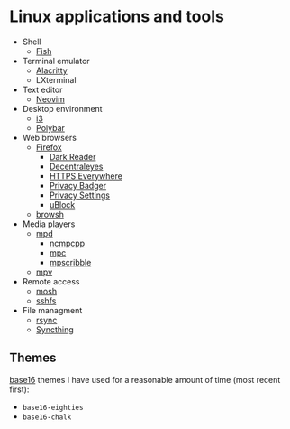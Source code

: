 # Linux applications and tools

- Shell
  - [Fish](https://fishshell.com)
- Terminal emulator
  - [Alacritty](https://github.com/jwilm/alacritty)
  - LXterminal
- Text editor
  - [Neovim](https://neovim.io)
- Desktop environment
  - [i3](https://i3wm.org/)
  - [Polybar](https://github.com/jaagr/polybar)
- Web browsers
  - [Firefox](https://www.mozilla.org/firefox)
    - [Dark Reader](https://github.com/darkreader/darkreader)
    - [Decentraleyes](https://decentraleyes.org)
    - [HTTPS Everywhere](https://github.com/EFForg/https-everywhere)
    - [Privacy Badger](https://github.com/EFForg/privacybadger)
    - [Privacy Settings](https://github.com/schomery/privacy-settings)
    - [uBlock](https://github.com/gorhill/uBlock)
  - [browsh](https://www.brow.sh)
- Media players
  - [mpd](https://www.musicpd.org/)
    - [ncmpcpp](https://rybczak.net/ncmpcpp/)
    - [mpc](https://www.musicpd.org/clients/mpc/)
    - [mpscribble](https://www.musicpd.org/clients/mpdscribble/)
  - [mpv](https://mpv.io)
- Remote access
  - [mosh](https://mosh.org)
  - [sshfs](https://github.com/libfuse/sshfs)
- File managment
  - [rsync](https://rsync.samba.org)
  - [Syncthing](https://syncthing.net)

## Themes

[base16](http://chriskempson.com/projects/base16/) themes I have used for a
reasonable amount of time (most recent first):

- `base16-eighties`
- `base16-chalk`
